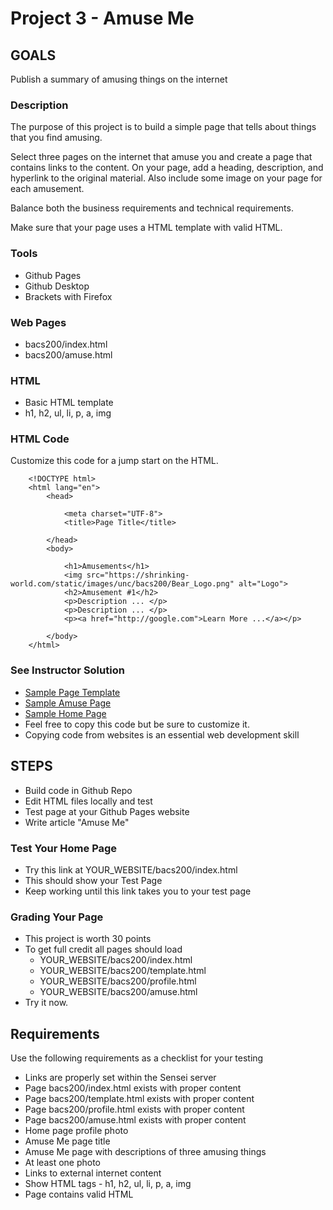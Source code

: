 # Project 3 - Amuse Me

## GOALS

Publish a summary of amusing things on the internet


### Description

The purpose of this project is to build a simple page that tells about things that you find amusing.

Select three pages on the internet that amuse you and create a page that contains links to the content. 
On your page, add a heading, description, and hyperlink to the original material.  Also include some image on your
page for each amusement.

Balance both the business requirements and technical requirements.

Make sure that your page uses a HTML template with valid HTML.


### Tools
* Github Pages
* Github Desktop
* Brackets with Firefox

### Web Pages
* bacs200/index.html
* bacs200/amuse.html

### HTML
* Basic HTML template
* h1, h2, ul, li, p, a, img


### HTML Code

Customize this code for a jump start on the HTML.

```
    <!DOCTYPE html>
    <html lang="en">
        <head>
    
            <meta charset="UTF-8">
            <title>Page Title</title>
    
        </head>
        <body>
    
            <h1>Amusements</h1>
            <img src="https://shrinking-world.com/static/images/unc/bacs200/Bear_Logo.png" alt="Logo">
            <h2>Amusement #1</h2>
            <p>Description ... </p>
            <p>Description ... </p>
            <p><a href="http://google.com">Learn More ...</a></p>
            
        </body>
    </html>
```


### See Instructor Solution
* [Sample Page Template](https://mark-seaman.github.io/bacs200/week-3/template.html)
* [Sample Amuse Page](https://mark-seaman.github.io/bacs200/week-3/amuse.html)
* [Sample Home Page](https://mark-seaman.github.io/bacs200/week-3/index.html)
* Feel free to copy this code but be sure to customize it.
* Copying code from websites is an essential web development skill



## STEPS
* Build code in Github Repo
* Edit HTML files locally and test
* Test page at your Github Pages website
* Write article "Amuse Me"


### Test Your Home Page
* Try this link at YOUR_WEBSITE/bacs200/index.html
* This should show your Test Page
* Keep working until this link takes you to your test page


### Grading Your Page 
* This project is worth 30 points
* To get full credit all pages should load 
    * YOUR_WEBSITE/bacs200/index.html
    * YOUR_WEBSITE/bacs200/template.html
    * YOUR_WEBSITE/bacs200/profile.html
    * YOUR_WEBSITE/bacs200/amuse.html
* Try it now.


## Requirements
Use the following requirements as a checklist for your testing

* Links are properly set within the Sensei server
* Page bacs200/index.html exists with proper content
* Page bacs200/template.html exists with proper content
* Page bacs200/profile.html exists with proper content
* Page bacs200/amuse.html exists with proper content
* Home page profile photo
* Amuse Me page title
* Amuse Me page with descriptions of three amusing things
* At least one photo
* Links to external internet content
* Show HTML tags - h1, h2, ul, li, p, a, img
* Page contains valid HTML

